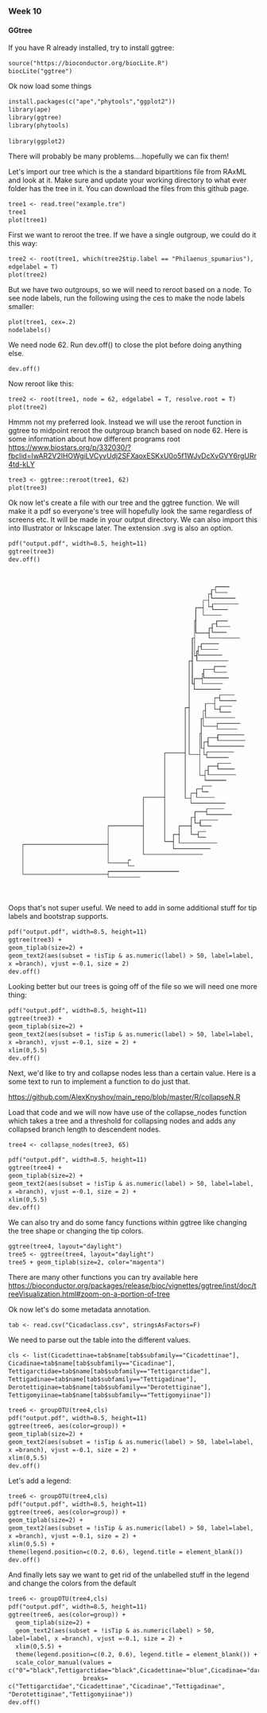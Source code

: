 
### Week 10 

#### GGtree


If you have R already installed, try to install ggtree:

```
source("https://bioconductor.org/biocLite.R")
biocLite("ggtree")
```


Ok now load some things 
```
install.packages(c("ape","phytools","ggplot2"))
library(ape)
library(ggtree)
library(phytools)

library(ggplot2)
```
There will probably be many problems....hopefully we can fix them! 


Let's import our tree which is the a standard bipartitions file from RAxML and look at it. Make sure and update your working directory to what ever folder has the tree in it. You can download the files from this github page. 

```
tree1 <- read.tree("example.tre")
tree1
plot(tree1)
```


First we want to reroot the tree. If we have a single outgroup, we could do it this way: 
```
tree2 <- root(tree1, which(tree2$tip.label == "Philaenus_spumarius"), edgelabel = T)
plot(tree2)
```
But we have two outgroups, so we will need to reroot based on a node. To see node labels, run the following using the ces to make the node labels smaller:

```
plot(tree1, cex=.2) 
nodelabels()
```


We need node 62. Run dev.off() to close the plot before doing anything else. 
```
dev.off() 
```

Now reroot like this:
```
tree2 <- root(tree1, node = 62, edgelabel = T, resolve.root = T)
plot(tree2)
```

Hmmm not my preferred look. Instead we will use the reroot function in ggtree to midpoint reroot the outgroup branch based on node 62. Here is some information about how different programs root https://www.biostars.org/p/332030/?fbclid=IwAR2V2lHOWgiLVCyvUdj2SFXaoxESKxU0o5f1WJvDcXvGVY6rgURr4td-kLY

```
tree3 <- ggtree::reroot(tree1, 62)
plot(tree3)
```

Ok now let's create a file with our tree and the ggtree function. We will make it a pdf so everyone's tree will hopefully look the same regardless of screens etc. It will be made in your output directory. We can also import this into Illustrator or Inkscape later. The extension .svg is also an option. 

```
pdf("output.pdf", width=8.5, height=11)
ggtree(tree3)
dev.off()
```


![sadtree](https://github.com/erg55/Simon-lab-workshop/blob/master/R/output1.jpg)

Oops that's not super useful. We need to add in some additional stuff for tip labels and bootstrap supports. 

```
pdf("output.pdf", width=8.5, height=11)
ggtree(tree3) +
geom_tiplab(size=2) + 
geom_text2(aes(subset = !isTip & as.numeric(label) > 50, label=label, x =branch), vjust =-0.1, size = 2) 
dev.off()
```

Looking better but our trees is going off of the file so we will need one more thing:

```
pdf("output.pdf", width=8.5, height=11)
ggtree(tree3) +
geom_tiplab(size=2) + 
geom_text2(aes(subset = !isTip & as.numeric(label) > 50, label=label, x =branch), vjust =-0.1, size = 2) +
xlim(0,5.5)
dev.off()
```


Next, we'd like to try and collapse nodes less than a certain value. Here is a some text to run to implement a function to do just that.

https://github.com/AlexKnyshov/main_repo/blob/master/R/collapseN.R

Load that code and we will now have use of the collapse_nodes function which takes a tree and a threshold for collapsing nodes and adds any collapsed branch length to descendent nodes. 

```
tree4 <- collapse_nodes(tree3, 65)
```

```
pdf("output.pdf", width=8.5, height=11)
ggtree(tree4) +
geom_tiplab(size=2) + 
geom_text2(aes(subset = !isTip & as.numeric(label) > 50, label=label, x =branch), vjust =-0.1, size = 2) +
xlim(0,5.5)
dev.off()
```

We can also try and do some fancy functions within ggtree like changing the tree shape or changing the tip colors. 


```
ggtree(tree4, layout="daylight")
tree5 <- ggtree(tree4, layout="daylight")
tree5 + geom_tiplab(size=2, color="magenta")
```

There are many other functions you can try available here https://bioconductor.org/packages/release/bioc/vignettes/ggtree/inst/doc/treeVisualization.html#zoom-on-a-portion-of-tree


Ok now let's do some metadata annotation.

```
tab <- read.csv("Cicadaclass.csv", stringsAsFactors=F)
```
We need to parse out the table into the different values.
```
cls <- list(Cicadettinae=tab$name[tab$subfamily=="Cicadettinae"], Cicadinae=tab$name[tab$subfamily=="Cicadinae"], Tettigarctidae=tab$name[tab$subfamily=="Tettigarctidae"], Tettigadinae=tab$name[tab$subfamily=="Tettigadinae"], Derotettiginae=tab$name[tab$subfamily=="Derotettiginae"], Tettigomyiinae=tab$name[tab$subfamily=="Tettigomyiinae"])

```

```
tree6 <- groupOTU(tree4,cls)
pdf("output.pdf", width=8.5, height=11)
ggtree(tree6, aes(color=group)) +
geom_tiplab(size=2) + 
geom_text2(aes(subset = !isTip & as.numeric(label) > 50, label=label, x =branch), vjust =-0.1, size = 2) +
xlim(0,5.5)
dev.off()
```
Let's add a legend: 


```
tree6 <- groupOTU(tree4,cls)
pdf("output.pdf", width=8.5, height=11)
ggtree(tree6, aes(color=group)) +
geom_tiplab(size=2) + 
geom_text2(aes(subset = !isTip & as.numeric(label) > 50, label=label, x =branch), vjust =-0.1, size = 2) +
xlim(0,5.5) + 
theme(legend.position=c(0.2, 0.6), legend.title = element_blank())
dev.off()
```

And finally lets say we want to get rid of the unlabelled stuff in the legend and change the colors from the default
```
tree6 <- groupOTU(tree4,cls)
pdf("output.pdf", width=8.5, height=11)
ggtree(tree6, aes(color=group)) +
  geom_tiplab(size=2) + 
  geom_text2(aes(subset = !isTip & as.numeric(label) > 50, label=label, x =branch), vjust =-0.1, size = 2) +
  xlim(0,5.5) +
  theme(legend.position=c(0.2, 0.6), legend.title = element_blank()) +
  scale_color_manual(values = c("0"="black",Tettigarctidae="black",Cicadettinae="blue",Cicadinae="darkblue",Tettigadinae="darkred",Derotettiginae="red",Tettigomyiinae="purple"), 
                     breaks= c("Tettigarctidae","Cicadettinae","Cicadinae","Tettigadinae", "Derotettiginae","Tettigomyiinae"))
dev.off()
```
